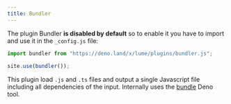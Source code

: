 ```yaml
---
title: Bundler
---
```


The plugin Bundler **is disabled by default** so to enable it you have to import and use it in the `_config.js` file:

```js
import bundler from "https://deno.land/x/lume/plugins/bundler.js";
  
site.use(bundler());
```

This plugin load `.js` and `.ts` files and output a single Javascript file including all dependencies of the input. Internally uses the [bundle](https://deno.land/manual/tools/bundler) Deno tool.
